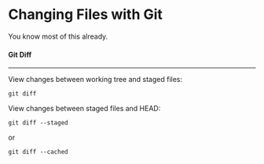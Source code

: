 
# Changing Files with Git


You know most of this already.

#### Git Diff
---

View changes between working tree and staged files:
```git
git diff
```

View changes between staged files and HEAD:
```git
git diff --staged
```
or
```git
git diff --cached
```

